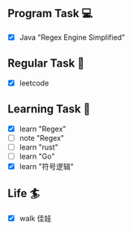 

## Program Task  💻
- [x] Java "Regex Engine Simplified"

## Regular Task  🤡
- [x] leetcode

## Learning Task 🎯
- [x] learn "Regex"
- [ ] note "Regex"
- [ ] learn "rust"
- [ ] learn "Go"
- [x] learn "符号逻辑"

## Life 🏄
- [x] walk 佳娃